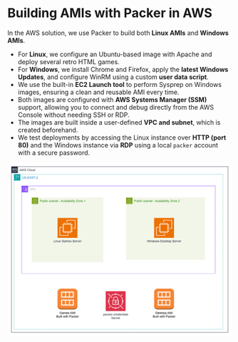 # Building AMIs with Packer in AWS  

In the AWS solution, we use Packer to build both **Linux AMIs** and **Windows AMIs**.

- For **Linux**, we configure an Ubuntu-based image with Apache and deploy several retro HTML games.
- For **Windows**, we install Chrome and Firefox, apply the **latest Windows Updates**, and configure WinRM using a custom **user data script**.
- We use the built-in **EC2 Launch tool** to perform Sysprep on Windows images, ensuring a clean and reusable AMI every time.
- Both images are configured with **AWS Systems Manager (SSM)** support, allowing you to connect and debug directly from the AWS Console without needing SSH or RDP.
- The images are built inside a user-defined **VPC and subnet**, which is created beforehand.
- We test deployments by accessing the Linux instance over **HTTP (port 80)** and the Windows instance via **RDP** using a local `packer` account with a secure password.

![ami](./aws-packer.png)


